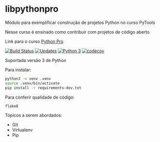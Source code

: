# libpythonpro
Módulo para exemplificar construção de projetos Python no curso PyTools

Nesse curso é ensinado como contribuir com projetos de código aberto

Link para o curso [Python Pro](https://www.python.pro.br)

[![Build Status](https://travis-ci.org/marcio-nunes/libpythonpro.svg?branch=master)](https://travis-ci.org/marcio-nunes/libpythonpro)
[![Updates](https://pyup.io/repos/github/marcio-nunes/libpythonpro/shield.svg)](https://pyup.io/repos/github/marcio-nunes/libpythonpro/)
[![Python 3](https://pyup.io/repos/github/marcio-nunes/libpythonpro/python-3-shield.svg)](https://pyup.io/repos/github/marcio-nunes/libpythonpro/)
[![codecov](https://codecov.io/gh/marcio-nunes/libpythonpro/branch/master/graph/badge.svg)](https://codecov.io/gh/marcio-nunes/libpythonpro)

Suportada versão 3 de Python

Para instalar:
```bash
python3 -m venv .venv
source .venv/bin/activate
pip install -r requirements-dev.txt
```
Para conferir qualidade de código:
```bash
flake8
```
Tópicos a serem abordados:

- Git
- Virtualenv
- Pip